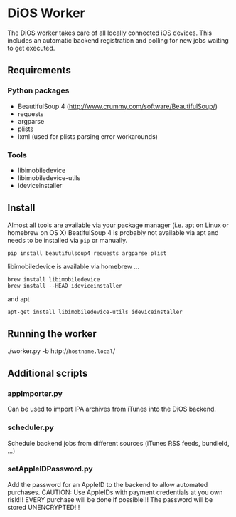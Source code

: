 # DiOS Worker

The DiOS worker takes care of all locally connected iOS devices. This includes an automatic backend registration and polling for new jobs waiting to get executed.

## Requirements
### Python packages

  - BeautifulSoup 4 (http://www.crummy.com/software/BeautifulSoup/)
  - requests 
  - argparse
  - plists
  - lxml (used for plists parsing error workarounds)

### Tools

  - libimobiledevice
  - libimobiledevice-utils
  - ideviceinstaller

  
## Install

Almost all tools are available via your package manager (i.e. apt on Linux or homebrew on OS X)
BeatifulSoup 4 is probably not available via apt and needs to be installed via `pip` or manually.

```
pip install beautifulsoup4 requests argparse plist
```

libimobiledevice is available via homebrew ...

```
brew install libimobiledevice  
brew install --HEAD ideviceinstaller  
```

and apt

```
apt-get install libimobiledevice-utils ideviceinstaller
```

## Running the worker

./worker.py -b http://`hostname.local`/


## Additional scripts

### appImporter.py

Can be used to import IPA archives from iTunes into the DiOS backend.

### scheduler.py

Schedule backend jobs from different sources (iTunes RSS feeds, bundleId, ...)

### setAppleIDPassword.py

Add the password for an AppleID to the backend to allow automated purchases. 
CAUTION: Use AppleIDs with payment credentials at you own risk!!! EVERY purchase will be done if possible!!! The password will be stored UNENCRYPTED!!!


